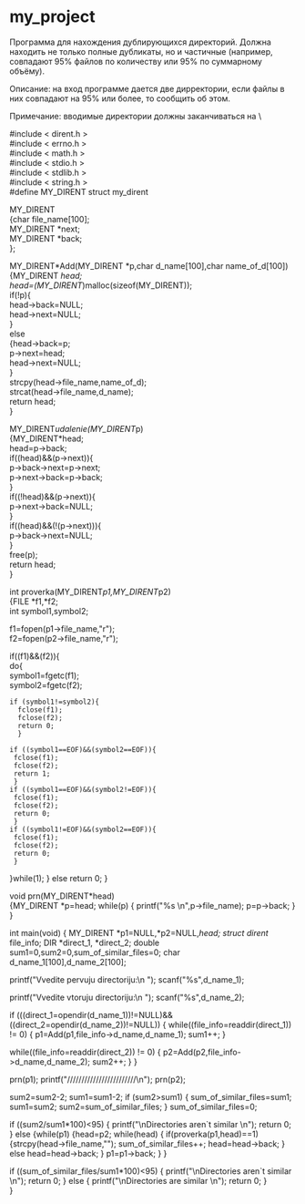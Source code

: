 # my_project
Программа для нахождения дублирующихся директорий. Должна находить не только полные дубликаты, но и частичные (например, совпадают 95% файлов по количеству или 95% по суммарному объёму).

Описание: на вход программе дается две дирректории, если файлы в них совпадают на 95% или более, то сообщить об этом.

Примечание: вводимые директории должны заканчиваться на \ 

 #include < dirent.h >                      
 #include < errno.h >                   
 #include < math.h >                
 #include < stdio.h >                  
 #include < stdlib.h >                
 #include < string.h >                  
 #define MY_DIRENT struct my_dirent                

MY_DIRENT                           
{char file_name[100];                  
 MY_DIRENT *next;                       
 MY_DIRENT *back;                      
};                                                       

MY_DIRENT*Add(MY_DIRENT *p,char d_name[100],char name_of_d[100])                     
{MY_DIRENT *head;                                       
 head=(MY_DIRENT*)malloc(sizeof(MY_DIRENT));                 
 if(!p){                           
    head->back=NULL;                       
    head->next=NULL;                        
  }                                 
 else                                       
  {head->back=p;                                   
   p->next=head;                           
   head->next=NULL;                                  
  }                                                      
 strcpy(head->file_name,name_of_d);                            
 strcat(head->file_name,d_name);                      
 return head;                            
}                                             
                                       
MY_DIRENT*udalenie(MY_DIRENT*p)                          
{MY_DIRENT*head;                                       
  head=p->back;                                     
  if((head)&&(p->next)){                                   
   p->back->next=p->next;                         
   p->next->back=p->back;                        
  }                                       
  if((!head)&&(p->next)){                           
   p->next->back=NULL;                      
  }                                 
  if((head)&&(!(p->next))){                        
   p->back->next=NULL;                     
  }                                    
  free(p);                         
  return head;                         
}                                             

int proverka(MY_DIRENT*p1,MY_DIRENT*p2)                   
{FILE *f1,*f2;                  
int symbol1,symbol2;                       
                              
f1=fopen(p1->file_name,"r");                                     
f2=fopen(p2->file_name,"r");                                   
                                                   
if((f1)&&(f2)){                                   
  do{                                  
    symbol1=fgetc(f1);                                
    symbol2=fgetc(f2);                            
                                         
    if (symbol1!=symbol2){                                     
      fclose(f1);                              
      fclose(f2);                                     
      return 0;                            
      }                                           

    if ((symbol1==EOF)&&(symbol2==EOF)){                       
     fclose(f1);                                       
     fclose(f2);                           
     return 1;                                       
     }                                    
    if ((symbol1==EOF)&&(symbol2!=EOF)){                           
     fclose(f1);                       
     fclose(f2);                         
     return 0;                          
     }                                               
    if ((symbol1!=EOF)&&(symbol2==EOF)){                                         
     fclose(f1);                           
     fclose(f2);                            
     return 0;                               
     }                                        
  }while(1);
} 
else return 0; 
} 
 
void prn(MY_DIRENT*head)  
{MY_DIRENT *p=head; 
 while(p) 
  { printf("%s \n",p->file_name); 
    p=p->back; 
  } 
} 
 
 
int main(void) 
{ 
MY_DIRENT *p1=NULL,*p2=NULL,*head; 
struct dirent* file_info; 
DIR *direct_1, *direct_2; 
double sum1=0,sum2=0,sum_of_similar_files=0; 
char d_name_1[100],d_name_2[100]; 
 
printf("Vvedite pervuju directoriju:\n "); 
scanf("%s",d_name_1); 
 
printf("Vvedite vtoruju directoriju:\n "); 
scanf("%s",d_name_2); 
 
if (((direct_1=opendir(d_name_1))!=NULL)&&((direct_2=opendir(d_name_2))!=NULL)) 
{ 
 while((file_info=readdir(direct_1)) != 0) 
    { p1=Add(p1,file_info->d_name,d_name_1); 
      sum1++; 
    } 
 
 while((file_info=readdir(direct_2)) != 0) 
    { p2=Add(p2,file_info->d_name,d_name_2); 
      sum2++; 
    } 
} 
 
prn(p1); 
printf("////////////////////////\n"); 
prn(p2); 
 
sum2=sum2-2; 
sum1=sum1-2; 
if (sum2>sum1) 
{ sum_of_similar_files=sum1; 
  sum1=sum2; 
  sum2=sum_of_similar_files; 
} 
sum_of_similar_files=0; 
 
if ((sum2/sum1*100)<95) 
{ 
    printf("\nDirectories aren`t similar \n"); 
    return 0; 
} 
else 
{while(p1) 
  {head=p2; 
   while(head) 
     { 
       if(proverka(p1,head)==1) 
         {strcpy(head->file_name,""); 
          sum_of_similar_files++; 
          head=head->back; 
         } 
        else head=head->back; 
     } 
   p1=p1->back; 
  } 
} 
 
 
if ((sum_of_similar_files/sum1*100)<95) 
{ 
    printf("\nDirectories aren`t similar \n"); 
    return 0; 
} 
else 
{ 
   printf("\nDirectories are similar \n"); 
   return 0; 
}  
} 
 
  
